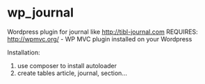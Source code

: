 # wp_journal
Wordpress plugin for journal like http://tibl-journal.com
REQUIRES:
http://wpmvc.org/ - WP MVC plugin installed on your Wordpress

Installation:

1. use composer to install autoloader
2. create tables article, journal, section...

